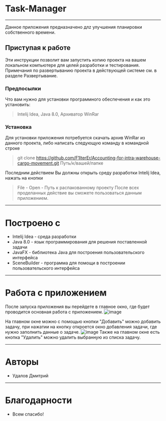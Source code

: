 # Task-Manager
----
Данное приложения предназначено длz улучшения планировки собственного времени.

## Приступая к работе
Эти инструкции позволит вам запустить копию проекта на вашем локальном компьютере для целей разработки и тестирования. Примечания по развертыванию проекта в действующей системе см. в разделе Развертывание.

### Предпосылки
Что вам нужно для установки программного обеспечения и как это установить:

> Intelij Idea, Java 8.0, Архиватор WinRar
### Установка
Для установки приложения потребуется скачать архив WinRar из данного проекта, либо написать следующую команду в командной строке
> git clone https://github.com/F1lterEr/Accounting-for-intra-warehouse-cargo-movement.git Путь/к/вашей/папке

Последним действием Вы должны открыть среду разработки Intelij Idea, нажать на кнопки
> File - Open - Путь к распакованному проекту
После всех проделанных действие вы сможете пользоваться данным приложением.

----
# Построено с
- Intelij Idea - среда разработки
- Java 8.0 - язык программирования для решения поставленной задачи
- JavaFX - библиотека Java для построения пользовательского интерфейса
- SceneBuilder - программа для помощи в построении пользовательского интерфейса

----
# Работа с приложением

После запуска приложения вы перейдете в главное окно, где будет проводится основная работа с приложением.
![image](https://github.com/F1lterEr/Task-Manager/assets/98636299/511a58e9-ee00-4bfb-8d55-89b7ac0317af)

На главном окне можно с помощью кнопки "Добавить" можно добавить задачу, при нажатии на кнопку откроется окно добавления задачи, где нужно заполнить данные о задаче.
![image](https://github.com/F1lterEr/Task-Manager/assets/98636299/dd76f830-1a02-4189-b4d1-d0f3eea04df8)
Также на главном окне есть кнопка "Удалить" можно удалить выбранную из списка задачу.

----
# Авторы
- Удалов Дмитрий

----
# Благодарности
- Всем спасибо!
